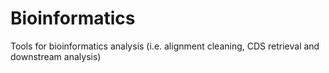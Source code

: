 # Bioinformatics
Tools for bioinformatics analysis (i.e. alignment cleaning, CDS retrieval and downstream analysis)

